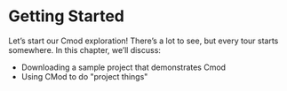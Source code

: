 # Getting Started

Let’s start our Cmod exploration! There’s a lot to see, but every tour starts somewhere. In this chapter, we’ll discuss:

- Downloading a sample project that demonstrates Cmod
- Using CMod to do "project things"
